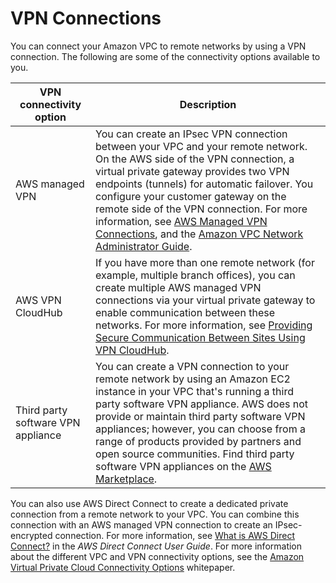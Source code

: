# VPN Connections<a name="vpn-connections"></a>

You can connect your Amazon VPC to remote networks by using a VPN connection\. The following are some of the connectivity options available to you\.


| VPN connectivity option | Description | 
| --- | --- | 
| AWS managed VPN  | You can create an IPsec VPN connection between your VPC and your remote network\. On the AWS side of the VPN connection, a virtual private gateway provides two VPN endpoints \(tunnels\) for automatic failover\. You configure your customer gateway on the remote side of the VPN connection\. For more information, see [AWS Managed VPN Connections](VPC_VPN.md), and the [Amazon VPC Network Administrator Guide](https://docs.aws.amazon.com/vpc/latest/adminguide/)\. | 
| AWS VPN CloudHub | If you have more than one remote network \(for example, multiple branch offices\), you can create multiple AWS managed VPN connections via your virtual private gateway to enable communication between these networks\. For more information, see [Providing Secure Communication Between Sites Using VPN CloudHub](VPN_CloudHub.md)\. | 
| Third party software VPN appliance | You can create a VPN connection to your remote network by using an Amazon EC2 instance in your VPC that's running a third party software VPN appliance\. AWS does not provide or maintain third party software VPN appliances; however, you can choose from a range of products provided by partners and open source communities\. Find third party software VPN appliances on the [AWS Marketplace](https://aws.amazon.com/marketplace/search/results/ref=brs_navgno_search_box?searchTerms=vpn)\. | 

You can also use AWS Direct Connect to create a dedicated private connection from a remote network to your VPC\. You can combine this connection with an AWS managed VPN connection to create an IPsec\-encrypted connection\. For more information, see [What is AWS Direct Connect?](https://docs.aws.amazon.com/directconnect/latest/UserGuide/Welcome.html) in the *AWS Direct Connect User Guide*\. For more information about the different VPC and VPN connectivity options, see the [Amazon Virtual Private Cloud Connectivity Options](http://media.amazonwebservices.com/AWS_Amazon_VPC_Connectivity_Options.pdf) whitepaper\.